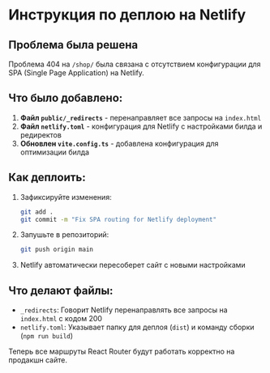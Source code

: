# Инструкция по деплою на Netlify

## Проблема была решена

Проблема 404 на `/shop/` была связана с отсутствием конфигурации для SPA (Single Page Application) на Netlify.

## Что было добавлено:

1. **Файл `public/_redirects`** - перенаправляет все запросы на `index.html`
2. **Файл `netlify.toml`** - конфигурация для Netlify с настройками билда и редиректов
3. **Обновлен `vite.config.ts`** - добавлена конфигурация для оптимизации билда

## Как деплоить:

1. Зафиксируйте изменения:
   ```bash
   git add .
   git commit -m "Fix SPA routing for Netlify deployment"
   ```

2. Запушьте в репозиторий:
   ```bash
   git push origin main
   ```

3. Netlify автоматически пересоберет сайт с новыми настройками

## Что делают файлы:

- `_redirects`: Говорит Netlify перенаправлять все запросы на `index.html` с кодом 200
- `netlify.toml`: Указывает папку для деплоя (`dist`) и команду сборки (`npm run build`)

Теперь все маршруты React Router будут работать корректно на продакшн сайте.
